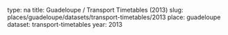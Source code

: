 type: na
title: Guadeloupe / Transport Timetables (2013)
slug: places/guadeloupe/datasets/transport-timetables/2013
place: guadeloupe
dataset: transport-timetables
year: 2013
